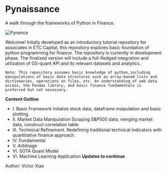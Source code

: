 # Pynaissance
A walk through the frameworks of Python in Finance. 

![Pynance](https://udemycoursedownloader.net/wp-content/uploads/wpdm-cache/1212032_b7e8-900x0.jpg)

Welcome! Initally developed as an introductory tutorial repository for associates in ETC Capital, this repository explores basic foundation of python programming for finance. The repository is currently in development phase. The finalized version will include a full-fledged integration and utilization of GS-quant API and its relevant datasets and analytics.

    Note: This repository assumes basic knowledge of python,including manipulations of basic data structures such as array-based lists and dictionaries, operations on files, etc. An understanding of web data access, the Pandas library, and basic finance fundamentals is preferred but not necessary.
    
**Content Outline**

- I. Basic Framework
    Initalize stock data, dataframe maipulation and basic plotting. 
- II. Market Data Manipulation
    Scraping S&P500 data, merging market data, construct correlation table
- III. Techinical Refinement.
    Redefining traditional technical indicators with quantitative finance approach.
- IV. Fundamental
- V. Arbitrage
- VI. SOTA Quant Model
- VI. Machine Learning Application
**Updates to continue**

Author: Victor Xiao
